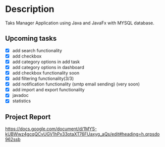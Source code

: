 # Description
 Taks Manager Application using Java and JavaFx with MYSQL database.
 
## Upcoming tasks

- [X] add search functionality 
- [X] add checkbox
- [X] add category options in add task
- [X] add category options in dashboard
- [X] add checkbox functionality soon
- [X] add filtering functionality(3/3) 
- [X] add notification functionality (smtp email sending) (very soon) 
- [X] add import and export functionality 
- [X] javadoc 
- [X] statistics 

## Project Report
https://docs.google.com/document/d/1MYS-kUBWwz4gcqQCvUGV1hPx33otaXT76FUaxyg_aQs/edit#heading=h.qrpsdo962ssb